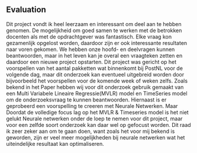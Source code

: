 ## Evaluation

Dit project vondt ik heel leerzaam en interessant om deel aan te hebben genomen. De mogelijkheid om goed samen te werken met de betrokken docenten als met de opdrachtgever was fantastisch. Elke vraag kon gezamenlijk opgelost worden, daardoor zijn er ook interessante resultaten naar voren gekomen.
We hebben onze hoofd- en deelvragen kunnen beantwoorden, maar in het leven kan je overal een vraagteken zetten en daardoor een nieuwe project opstarten. Dit project was gericht op het voorspellen van het aantal pakketten wat binnenkomt bij PostNL voor de volgende dag, maar dit onderzoek kan eventueel uitgebreid worden door bijvoorbeeld het voorspellen voor de komende week of weken zelfs. Zoals bekend in het Paper hebben wij voor dit onderzoek gebruik gemaakt van een Multi Variabele Lineaire Regressie(MVLR) model en TimeSeries model om de onderzoeksvraag te kunnen beantwoorden. Hiernaast is er geprobeerd een voorspelling te creeren met Neurale Netwerken. Maar Doordat de volledige focus lag op het MVLR & Timeseries model is het niet gelukt Neurale netwerken onder de loep te nemen voor dit project, maar voor een zelfde soort onderzoek kan daar wel op gefocust worden. Dit raad ik zeer zeker aan om te gaan doen, want zoals het voor mij bekend is geworden, zijn er veel meer mogelijkheden bij neurale netwerken wat het uiteindelijke resultaat kan optimaliseren.


